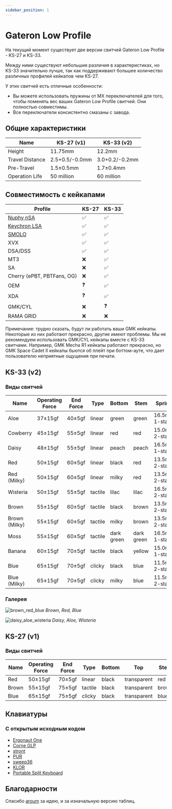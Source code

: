 ```yaml
---
sidebar_position: 1
---
```


# Gateron Low Profile

На текущий момент существует две версии свитчей Gateron Low Profile - KS-27 и KS-33.

Между ними существуют небольшие различия в характеристиках, но KS-33 значительно лучше, так как поддерживают большее количество различных профилей кейкапов чем KS-27.

У этих свитчей есть отличные особенности:
* Вы можете использовать пружины от MX переключателей для того, чтобы поменять вес ваших Gateron Low Profile свитчей. Они полностью совместимы.
* Все переключатели консистентно смазаны с завода.

## Общие характеристики

| Name            | KS-27 (v1)     | KS-33 (v2)     |
| --------------- | -------------- | -------------- |
| Height          | 11.75mm        | 12.2mm         |
| Travel Distance | 2.5+0.5/-0.0mm | 3.0+0.2/-0.2mm |
| Pre-Travel      | 1.5±0.5mm      | 1.7±0.4mm      |
| Operation Life  | 50 million     | 60 million     |

## Совместимость с кейкапами

| Profile                                                                               | KS-27 | KS-33 |
| ------------------------------------------------------------------------------------- | ----- | ----- |
| [Nuphy nSA](https://nuphy.com/collections/keycaps?filter.p.tag=nSA+%28Low-Profile%29) | ✅     | ✅     |
| [Keychron LSA](https://www.keychron.com/collections/keychron-low-profile-keycaps)     | ✅     | ✅     |
| [SMOLO](https://shop.beekeeb.com/product/smolo-low-profile-keycap/)                   | ✅     | ✅     |
| XVX                                                                                   | ✅     | ✅     |
| DSA/DSS                                                                               | ✅     | ✅     |
| MT3                                                                                   | ❌     | ✅     |
| SA                                                                                    | ❌     | ✅     |
| Cherry (ePBT, PBTFans, OG)                                                            | ❌     | ✅     |
| OEM                                                                                   | ❓     | ✅     |
| XDA                                                                                   | ❓     | ✅     |
| GMK/CYL                                                                               | ❌     | ❓     |
| RAMA GRID                                                                             | ❌     | ❌     |

Примечание: трудно сказать, будут ли работать ваши GMK кейкапы. Некоторые из них работают прекрасно, другие имеют проблемы. Мы не рекомендуем использовать GMK/CYL кейкапы вместе с KS-33 свитчами. Например, GMK Mecha R1 кейкапы работают прекрасно, но GMK Space Cadet II кейкапы бьются об плейт при боттом-ауте, что дает пользователю неприятные ощущения при печати.

## KS-33 (v2)

### Виды свитчей

| Name          | Operating Force | End Force | Type    | Bottom     | Stem       | Spring         | Pre-travel | Total travel | Links                                                                                                                                                                                                    |
| ------------- | --------------- | --------- | ------- | ---------- | ---------- | -------------- | ---------- | ------------ | -------------------------------------------------------------------------------------------------------------------------------------------------------------------------------------------------------- |
| Aloe          | 37±15gf         | 40±5gf    | linear  | green      | green      | 16.5mm 1-stage | 1.7±0.4mm  | 3.2±0.2mm    | [Nuphy](https://nuphy.com/collections/switches/products/nuphy-aloe-l37-low-profile-switches) [Aliexpress](https://aliexpress.com/item/1005005954551975.html?sku_id=12000035014555324)                    |
| Cowberry      | 45±15gf         | 55±5gf    | linear  | red        | red        | 15.0mm 2-stage | 1.2±0.3mm  | 3.0±0.2mm    | [Nuphy](https://nuphy.com/collections/switches/products/nuphy-cowberry-l45-low-profile-switches) [Aliexpress](https://aliexpress.com/item/1005005954551975.html?sku_id=12000036355423817)                |
| Daisy         | 48±15gf         | 55±5gf    | linear  | peach      | peach      | 16.5mm 1-stage | 1.7±0.4mm  | 3.2±0.2mm    | [Nuphy](https://nuphy.com/collections/switches/products/nuphy-daisy-l48-low-profile-switches) [Aliexpress](https://aliexpress.com/item/1005005954551975.html?sku_id=12000035014555325)                   |
| Red           | 50±15gf         | 60±5gf    | linear  | black      | red        | 13.5mm 2-stage | 1.7±0.4mm  | 3.2±0.2mm    | [Keychron](https://www.keychron.com/products/low-profile-gateron-mechanical-switch-set?variant=40122792575065) [Aliexpress](https://aliexpress.com/item/1005006115916975.html?sku_id=12000035823005486)  |
| Red (Milky)   | 50±15gf         | 60±5gf    | linear  | milky      | red        | 13.5mm 2-stage | 1.7±0.4mm  | 3.2±0.2mm    | [Nuphy](https://nuphy.com/collections/switches/products/gateron-low-profile-v2-switches?variant=40519107182701) [Aliexpress](https://aliexpress.com/item/1005005467067056.html?sku_id=12000033197456369) |
| Wisteria      | 50±15gf         | 55±5gf    | tactile | lilac      | lilac      | 16.5mm 2-stage | 1.7±0.4mm  | 3.2±0.2mm    | [Nuphy](https://nuphy.com/collections/switches/products/nuphy-wisteria-t55-low-profile-switches) [Aliexpress](https://aliexpress.com/item/1005005954551975.html?sku_id=12000035014555323)                |
| Brown         | 55±15gf         | 60±5gf    | tactile | black      | brown      | 13.5mm 2-stage | 1.7±0.4mm  | 3.2±0.2mm    | [Keychron](https://www.keychron.com/products/low-profile-gateron-mechanical-switch-set?variant=40122792673369) [Aliexpress](https://aliexpress.com/item/1005006115916975.html?sku_id=12000035823005487)  |
| Brown (Milky) | 55±15gf         | 60±5gf    | tactile | milky      | brown      | 13.5mm 2-stage | 1.7±0.4mm  | 3.2±0.2mm    | [Nuphy](https://nuphy.com/collections/switches/products/gateron-low-profile-v2-switches?variant=40519107215469) [Aliexpress](https://aliexpress.com/item/1005005467067056.html?sku_id=12000033197456366) |
| Moss          | 55±15gf         | 60±5gf    | tactile | dark green | dark green | 16.5mm 1-stage | 1.7±0.4mm  | 3.0±0.2mm    | [Nuphy](https://nuphy.com/collections/switches/products/nuphy-moss-t60-low-profile-switches) [Aliexpress](https://aliexpress.com/item/1005005954551975.html?sku_id=12000036355423818)                    |
| Banana        | 60±15gf         | 70±5gf    | tactile | black      | yellow     | 15.0mm 1-stage | 1.7±0.4mm  | 3.0±0.2mm    | [Keychron](https://www.keychron.com/products/low-profile-gateron-mechanical-switch-set?variant=40587643355225) [Aliexpress](https://aliexpress.com/item/1005006060154869.html?sku_id=12000035548809436)  |
| Blue          | 65±15gf         | 70±5gf    | clicky  | black      | blue       | 11.5mm 2-stage | 1.7±0.4mm  | 3.2±0.2mm    | [Keychron](https://www.keychron.com/products/low-profile-gateron-mechanical-switch-set?variant=40122792607833) [Aliexpress](https://aliexpress.com/item/1005006115916975.html?sku_id=12000035823005488)  |
| Blue (Milky)  | 65±15gf         | 70±5gf    | clicky  | milky      | blue       | 11.5mm 2-stage | 1.7±0.4mm  | 3.2±0.2mm    | [Nuphy](https://nuphy.com/collections/switches/products/gateron-low-profile-v2-switches?variant=40519107248237) [Aliexpress](https://aliexpress.com/item/1005005467067056.html?sku_id=12000033197456363) |

### Галерея

![brown_red_blue](/img/brown_red_blue.jpg)
*Brown, Red, Blue*

![daisy_aloe_wisteria](/img/daisy_aloe_wisteria.jpg)
*Daisy, Aloe, Wisteria*

## KS-27 (v1)

### Виды свитчей

| Name  | Operating Force | End Force | Type    | Bottom | Top         | Stem  |
| ----- | --------------- | --------- | ------- | ------ | ----------- | ----- |
| Red   | 50±15gf         | 70±5gf    | linear  | black  | transparent | red   |
| Brown | 55±15gf         | 75±5gf    | tactile | black  | transparent | brown |
| Blue  | 65±15gf         | 75±5gf    | clicky  | black  | transparent | blue  |

## Клавиатуры

### С открытым исходным кодом

* [Ergonaut One](https://github.com/ergonautkb/one)
* [Corne GLP](https://github.com/beekeeb/crkbd-glp)
* [stront](https://github.com/zzeneg/stront)
* [PUR](https://github.com/1000eyed/pur)
* [sweep36](https://github.com/sadekbaroudi/sweep36/tree/master)
* [KLOR](https://github.com/sadekbaroudi/KLOR)
* [Portable Split Keyboard](https://github.com/klesh/pskeeb/tree/main)

## Благодарности

Спасибо [aroum](https://github.com/aroum) за идею, и за изначальную версию таблиц.
